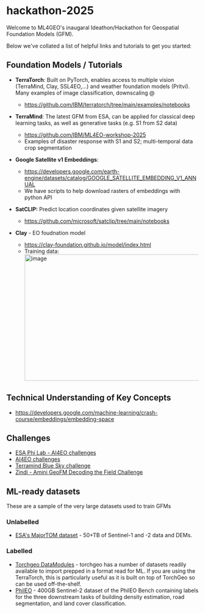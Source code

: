 # hackathon-2025

Welcome to ML4GEO's inaugaral Ideathon/Hackathon for Geospatial Foundation Models (GFM). 

Below we've collated a list of helpful links and tutorials to get you started:

## Foundation Models / Tutorials

  * **TerraTorch**: Built on PyTorch, enables access to multiple vision (TerraMind, Clay, SSL4EO,...) and weather foundation models (Pritvi). Many examples of image classification, downscaling @
    * https://github.com/IBM/terratorch/tree/main/examples/notebooks
   
  * **TerraMind**: The latest GFM from ESA, can be applied for classical deep learning tasks, as well as generative tasks (e.g. S1 from S2 data)
    *  https://github.com/IBM/ML4EO-workshop-2025
      * Examples of disaster response with S1 and S2; multi-temporal data crop segmentation 

  * **Google Satellite v1 Embeddings**:
    * https://developers.google.com/earth-engine/datasets/catalog/GOOGLE_SATELLITE_EMBEDDING_V1_ANNUAL
    * We have scripts to help download rasters of embeddings with python API

  * **SatCLIP:** Predict location coordinates given satellite imagery
    * https://github.com/microsoft/satclip/tree/main/notebooks
   
  * **Clay** - EO foudnation model
    * https://clay-foundation.github.io/model/index.html
    *  Training data:
       <img width="810" height="331" alt="image" src="https://github.com/user-attachments/assets/ec4c31dc-0725-4025-ac27-ef9e2de8aaeb" />


## Technical Understanding of Key Concepts

* https://developers.google.com/machine-learning/crash-course/embeddings/embedding-space 

## Challenges

 * [ESA Phi Lab - AI4EO challenges](https://platform.ai4eo.eu/)
 * [AI4EO challenges](https://platform.ai4eo.eu/ai-for-earth-challenge)
 * [Terramind Blue Sky challenge](https://www.fast-eo.eu/news/terramind-blue-sky-challenge)
 * [Zindi - Amini GeoFM Decoding the Field Challenge](https://zindi.africa/competitions/amini-geofm-decoding-the-field-challenge)


## ML-ready datasets
These are a sample of the very large datasets used to train GFMs

### Unlabelled

* [ESA's MajorTOM dataset](https://github.com/ESA-PhiLab/Major-TOM) - 50+TB of Sentinel-1 and -2 data and DEMs.

### Labelled

* [Torchgeo DataModules](https://torchgeo.readthedocs.io/en/latest/api/datamodules.html) - torchgeo has a number of datasets readily available to import prepped in a format read for ML. If you are using the TerraTorch, this is particularly useful as it is built on top of TorchGeo so can be used off-the-shelf.
* [PhilEO](https://huggingface.co/datasets/PhilEO-community/PhilEO-downstream) - 400GB Sentinel-2 dataset of the PhilEO Bench containing labels for the three downstream tasks of building density estimation, road segmentation, and land cover classification.
